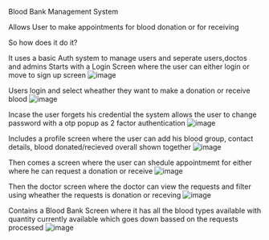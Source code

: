 Blood Bank Management System


Allows User to make appointments for blood donation or for receiving 

So how does it do it?

It uses a basic Auth system to manage users and seperate users,doctos and admins
Starts with a Login Screen where the user can either login or move to sign up screen
![image](https://user-images.githubusercontent.com/31382363/144483353-c833c3ee-05e5-4b21-9674-7b04d442fea8.png)


Users login and select wheather they want to make a donation or receive blood 
![image](https://user-images.githubusercontent.com/31382363/144483791-29f6660a-44b0-4214-bdb4-f870ba4d4e7c.png)

Incase the user forgets his credential the system allows the user to change password with a otp popup as 2 factor authentication
![image](https://user-images.githubusercontent.com/31382363/144483829-20c34411-dd1d-40e9-8bf3-1e45c9990100.png)

Includes a profile screen where the user can add his blood group, contact details, blood donated/recieved overall shown together
![image](https://user-images.githubusercontent.com/31382363/144484296-86de439e-a4ec-424f-bdf8-da7664a73f03.png)

Then comes a screen where the user can shedule appointmemt for either where he can request a donation or receive
![image](https://user-images.githubusercontent.com/31382363/144484710-fef1bda9-7e4f-4ec4-bf42-6d3d9bddc3b9.png)

Then the doctor screen where the doctor can view the requests and filter using wheather the requests is donation or receving
![image](https://user-images.githubusercontent.com/31382363/144485697-fab40432-6788-4ad2-a022-29bd4a669b41.png)

Contains a Blood Bank Screen where it has all the blood types available with quantity currently available which goes down bassed on the requests processed
![image](https://user-images.githubusercontent.com/31382363/144485931-5242a1a6-f818-43b7-85d3-6da11e342765.png)
